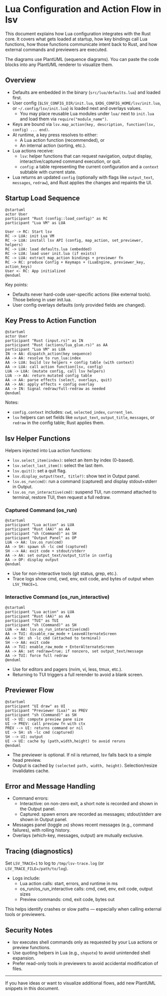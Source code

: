 # Lua Configuration and Action Flow in lsv

This document explains how Lua configuration integrates with the Rust core. It covers what gets loaded at startup, how key bindings call Lua functions, how those functions communicate intent back to Rust, and how external commands and previewers are executed.

The diagrams use PlantUML (sequence diagrams). You can paste the code blocks into any PlantUML renderer to visualize them.

## Overview

- Defaults are embedded in the binary (`src/lua/defaults.lua`) and loaded first.
- User config (`$LSV_CONFIG_DIR/init.lua`, `$XDG_CONFIG_HOME/lsv/init.lua`, or `~/.config/lsv/init.lua`) is loaded next and overlays values.
  - You may place reusable Lua modules under `lua/` next to `init.lua` and load them via `require("module_name")`.
- Keys are bound via `lsv.map_action(key, description, function(lsv, config) ... end)`.
- At runtime, a key press resolves to either:
  - A Lua action function (recommended), or
  - An internal action (sorting, etc.).
- Lua actions receive:
  - `lsv`: helper functions that can request navigation, output display, interactive/captured command execution, or quit.
  - `config`: a table representing the current configuration and a `context` subtable with current state.
- Lua returns an updated `config` (optionally with flags like `output_text`, `messages`, `redraw`), and Rust applies the changes and repaints the UI.

## Startup Load Sequence

```plantuml
@startuml
actor User
participant "Rust (config::load_config)" as RC
participant "Lua VM" as LUA

User -> RC: Start lsv
RC -> LUA: init Lua VM
RC -> LUA: install lsv API (config, map_action, set_previewer, helpers)
RC -> LUA: load defaults.lua (embedded)
RC -> LUA: load user init.lua (if exists)
RC -> LUA: extract map_action bindings + previewer fn
RC -> RC: produce Config + Keymaps + (LuaEngine, previewer_key, action_keys)
User <- RC: App initialized
@enduml
```

Key points:
- Defaults never hard-code user-specific actions (like external tools). Those belong in user init.lua.
- User config overlays defaults (only provided fields are changed).

## Key Press to Action Function

```plantuml
@startuml
actor User
participant "Rust (input.rs)" as IN
participant "Rust (actions/lua_glue.rs)" as AA
participant "Lua VM" as LUA
IN -> AA: dispatch_action(key sequence)
AA -> AA: resolve to run_lua:index
AA -> LUA: build lsv helpers + config table (with context)
AA -> LUA: call action function(lsv, config)
LUA -> LUA: (mutate config, call lsv helpers)
LUA --> AA: return mutated config table
AA -> AA: parse effects (select, overlays, quit)
AA -> AA: apply effects + config overlay
AA -> IN: Signal redraw/full-redraw as needed
@enduml
```

Notes:
- `config.context` includes: `cwd`, `selected_index`, `current_len`.
- `lsv` helpers can set fields like `output_text`, `output_title`, `messages`, or `redraw` in the config table; Rust applies them.

## lsv Helper Functions

Helpers injected into Lua action functions:

- `lsv.select_item(index)`: select an item by index (0-based).
- `lsv.select_last_item()`: select the last item.
- `lsv.quit()`: set a quit flag.
- `lsv.display_output(text, title?)`: show text in Output panel.
- `lsv.os_run(cmd)`: run a command (captured) and display stdout+stderr in Output.
- `lsv.os_run_interactive(cmd)`: suspend TUI, run command attached to terminal, restore TUI, then request a full redraw.

### Captured Command (os_run)

```plantuml
@startuml
participant "Lua action" as LUA
participant "Rust (AA)" as AA
participant "sh (Command)" as SH
participant "Output Panel" as OP
LUA -> AA: lsv.os_run(cmd)
AA -> SH: spawn sh -lc cmd (captured)
SH --> AA: exit code + stdout/stderr
AA -> AA: set output_text/output_title in config
AA -> OP: display output
@enduml
```

- Use for non-interactive tools (git status, grep, etc.).
- Trace logs show cmd, cwd, env, exit code, and bytes of output when `LSV_TRACE=1`.

### Interactive Command (os_run_interactive)

```plantuml
@startuml
participant "Lua action" as LUA
participant "Rust (AA)" as AA
participant "TUI" as TUI
participant "sh (Command)" as SH
LUA -> AA: lsv.os_run_interactive(cmd)
AA -> TUI: disable_raw_mode + LeaveAlternateScreen
AA -> SH: sh -lc cmd (attached to terminal)
SH --> AA: exit code
AA -> TUI: enable_raw_mode + EnterAlternateScreen
AA -> AA: set redraw=true; if nonzero, set output_text/message
AA -> TUI: force full redraw
@enduml
```

- Use for editors and pagers (nvim, vi, less, tmux, etc.).
- Returning to TUI triggers a full rerender to avoid a blank screen.

## Previewer Flow

```plantuml
@startuml
participant "UI draw" as UI
participant "Previewer (Lua)" as PREV
participant "sh (Command)" as SH
UI -> UI: compute preview pane size
UI -> PREV: call preview fn with ctx
PREV --> UI: returns command or nil
UI -> SH: sh -lc cmd (captured)
SH --> UI: output
UI -> UI: cache by (path,width,height) to avoid reruns
@enduml
```

- The previewer is optional. If nil is returned, lsv falls back to a simple head preview.
- Output is cached by `(selected path, width, height)`. Selection/resize invalidates cache.

## Error and Message Handling

- Command errors:
  - Interactive: on non-zero exit, a short note is recorded and shown in the Output panel.
  - Captured: spawn errors are recorded as messages; stdout/stderr are shown in Output panel.
- Messages panel (toggle `zm`) shows recent messages (e.g., command failures), with rolling history.
- Overlays (which-key, messages, output) are mutually exclusive.

## Tracing (diagnostics)

Set `LSV_TRACE=1` to log to `/tmp/lsv-trace.log` (or `LSV_TRACE_FILE=/path/to/log`).
- Logs include:
  - Lua action calls: start, errors, and runtime in ms
  - os_run/os_run_interactive calls: cmd, cwd, env, exit code, output sizes
  - Preview commands: cmd, exit code, bytes out

This helps identify crashes or slow paths — especially when calling external tools or previewers.

## Security Notes

- lsv executes shell commands only as requested by your Lua actions or preview functions.
- Use quoting helpers in Lua (e.g., `shquote`) to avoid unintended shell expansion.
- Prefer read-only tools in previewers to avoid accidental modification of files.

---

If you have ideas or want to visualize additional flows, add new PlantUML snippets in this document.
